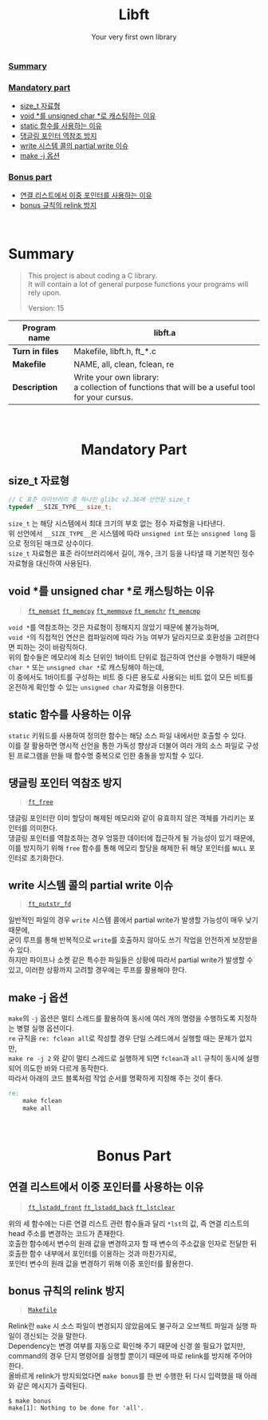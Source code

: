 <h1 align="center">Libft</h1>

<div align="center">Your very first own library</div>

<br/>

### [Summary](#Summary-1)

### [Mandatory part](#Mandatory-part-1)

- [size_t 자료형](#size_t-자료형)
- [void *를 unsigned char *로 캐스팅하는 이유](#void-를-unsigned-char-로-캐스팅하는-이유)
- [static 함수를 사용하는 이유](#static-함수를-사용하는-이유)
- [댕글링 포인터 역참조 방지](#댕글링-포인터-역참조-방지)
- [write 시스템 콜의 partial write 이슈](#write-시스템-콜의-partial-write-이슈)
- [make -j 옵션](#make--j-옵션)

### [Bonus part](#Bonus-part-1)

- [연결 리스트에서 이중 포인터를 사용하는 이유](#연결-리스트에서-이중-포인터를-사용하는-이유)
- [bonus 규칙의 relink 방지](#bonus-규칙의-relink-방지)

<br/>

# Summary

> This project is about coding a C library.  
> It will contain a lot of general purpose functions your programs will rely upon.
> 
> Version: 15

| Program name      | libft.a                                                                                           |
| ----------------- | ------------------------------------------------------------------------------------------------- |
| **Turn in files** | Makefile, libft.h, ft_*.c                                                                         |
| **Makefile**      | NAME, all, clean, fclean, re                                                                      |
| **Description**   | Write your own library:<br/>a collection of functions that will be a useful tool for your cursus. |

<br/>

<h1 align="center">Mandatory Part</h1>

## size_t 자료형

```c
// C 표준 라이브러리 중 하나인 glibc v2.36에 선언된 size_t
typedef __SIZE_TYPE__ size_t;
```

`size_t` 는 해당 시스템에서 최대 크기의 부호 없는 정수 자료형을 나타낸다.  
위 선언에서 `__SIZE_TYPE__`은 시스템에 따라 `unsigned int` 또는 `unsigned long` 등으로 정의된 매크로 상수이다.  
`size_t` 자료형은 표준 라이브러리에서 길이, 개수, 크기 등을 나타낼 때 기본적인 정수 자료형을 대신하여 사용된다.

## void *를 unsigned char *로 캐스팅하는 이유

> [`ft_memset`](./src/string/ft_memset.c) [`ft_memcpy`](./src/string/ft_memcpy.c) [`ft_memmove`](./src/string/ft_memmove.c) [`ft_memchr`](./src/string/ft_memchr.c) [`ft_memcmp`](./src/string/ft_memcmp.c)

`void *`를 역참조하는 것은 자료형이 정해지지 않았기 때문에 불가능하며,  
`void *`의 직접적인 연산은 컴파일러에 따라 가능 여부가 달라지므로 호환성을 고려한다면 피하는 것이 바람직하다.  
위의 함수들은 메모리에 최소 단위인 1바이트 단위로 접근하여 연산을 수행하기 때문에 `char *` 또는 `unsigned char *`로 캐스팅해야 하는데,  
이 중에서도 1바이트를 구성하는 비트 중 다른 용도로 사용되는 비트 없이 모든 비트를 온전하게 확인할 수 있는 `unsigned char` 자료형을 이용한다.

## static 함수를 사용하는 이유

`static` 키워드를 사용하여 정의한 함수는 해당 소스 파일 내에서만 호출할 수 있다.  
이를 잘 활용하면 명시적 선언을 통한 가독성 향상과 더불어 여러 개의 소스 파일로 구성된 프로그램을 만들 때 함수명 중복으로 인한 충돌을 방지할 수 있다.

## 댕글링 포인터 역참조 방지

> [`ft_free`](./src/malloc/ft_free.c)

댕글링 포인터란 이미 할당이 해제된 메모리와 같이 유효하지 않은 객체를 가리키는 포인터를 의미한다.  
댕글링 포인터를 역참조하는 경우 엉뚱한 데이터에 접근하게 될 가능성이 있기 때문에,  
이를 방지하기 위해 `free` 함수를 통해 메모리 할당을 해제한 뒤 해당 포인터를 `NULL` 포인터로 초기화한다.

## write 시스템 콜의 partial write 이슈

> [`ft_putstr_fd`](./src/stdio/ft_putstr_fd.c)

일반적인 파일의 경우 `write` 시스템 콜에서 partial write가 발생할 가능성이 매우 낮기 때문에,  
굳이 루프를 통해 반복적으로 `write`를 호출하지 않아도 쓰기 작업을 안전하게 보장받을 수 있다.  
하지만 파이프나 소켓 같은 특수한 파일들은 상황에 따라서 partial write가 발생할 수 있고, 이러한 상황까지 고려할 경우에는 루프를 활용해야 한다.

## make -j 옵션

`make`의 `-j` 옵션은 멀티 스레드를 활용하여 동시에 여러 개의 명령을 수행하도록 지정하는 병렬 실행 옵션이다.  
`re` 규칙을 `re: fclean all`로 작성할 경우 단일 스레드에서 실행할 때는 문제가 없지만,  
`make re -j 2` 와 같이 멀티 스레드로 실행하게 되면 `fclean`과 `all` 규칙이 동시에 실행되어 의도한 바와 다르게 동작한다.  
따라서 아래의 코드 블록처럼 작업 순서를 명확하게 지정해 주는 것이 좋다.

```makefile
re:
    make fclean
    make all
```

<br/>

<h1 align="center">Bonus Part</h1>

## 연결 리스트에서 이중 포인터를 사용하는 이유

> [`ft_lstadd_front`](./src/list/ft_lstadd_front.c) [`ft_lstadd_back`](./src/list/ft_lstadd_back.c) [`ft_lstclear`](./src/list/ft_lstclear.c)

위의 세 함수에는 다른 연결 리스트 관련 함수들과 달리 `*lst`의 값, 즉 연결 리스트의 head 주소를 변경하는 코드가 존재한다.  
호출한 함수에서 변수의 원래 값을 변경하고자 할 때 변수의 주소값을 인자로 전달한 뒤 호출한 함수 내부에서 포인터를 이용하는 것과 마찬가지로,  
포인터 변수의 원래 값을 변경하기 위해 이중 포인터를 활용한다.

## bonus 규칙의 relink 방지

> [`Makefile`](./Makefile)

Relink란 `make` 시 소스 파일이 변경되지 않았음에도 불구하고 오브젝트 파일과 실행 파일이 갱신되는 것을 말한다.  
Dependency는 변경 여부를 자동으로 확인해 주기 때문에 신경 쓸 필요가 없지만,  
command의 경우 단지 명령어를 실행할 뿐이기 때문에 따로 relink를 방지해 주어야 한다.  
올바르게 relink가 방지되었다면 `make bonus`를 한 번 수행한 뒤 다시 입력했을 때 아래와 같은 메시지가 출력된다.

```shell
$ make bonus
make[1]: Nothing to be done for 'all'.
```
